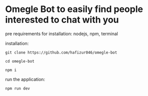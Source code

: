 # Omegle Bot to easily find people interested to chat with you

pre requirements for installation:
nodejs,
npm,
terminal

installation:
```
git clone https://github.com/hafizur046/omegle-bot
```
```
cd omegle-bot
```
```
npm i
```

run the application:
```
npm run dev
```
